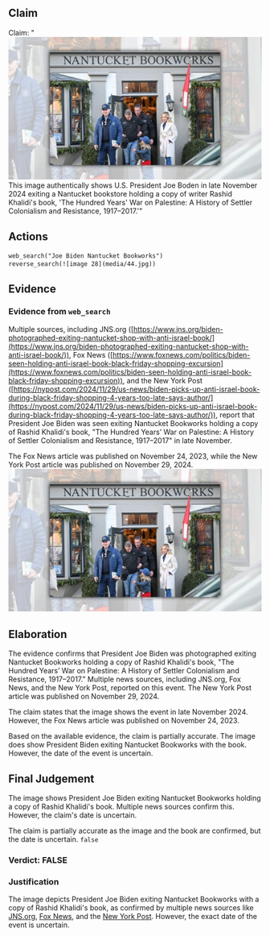## Claim
Claim: "![image 28](media/44.jpg) This image authentically shows U.S. President Joe Boden in late November 2024 exiting a Nantucket bookstore holding a copy of writer Rashid Khalidi's book, 'The Hundred Years' War on Palestine: A History of Settler Colonialism and Resistance, 1917–2017.'"

## Actions
```
web_search("Joe Biden Nantucket Bookworks")
reverse_search(![image 28](media/44.jpg))
```

## Evidence
### Evidence from `web_search`
Multiple sources, including JNS.org ([https://www.jns.org/biden-photographed-exiting-nantucket-shop-with-anti-israel-book/](https://www.jns.org/biden-photographed-exiting-nantucket-shop-with-anti-israel-book/)), Fox News ([https://www.foxnews.com/politics/biden-seen-holding-anti-israel-book-black-friday-shopping-excursion](https://www.foxnews.com/politics/biden-seen-holding-anti-israel-book-black-friday-shopping-excursion)), and the New York Post ([https://nypost.com/2024/11/29/us-news/biden-picks-up-anti-israel-book-during-black-friday-shopping-4-years-too-late-says-author/](https://nypost.com/2024/11/29/us-news/biden-picks-up-anti-israel-book-during-black-friday-shopping-4-years-too-late-says-author/)), report that President Joe Biden was seen exiting Nantucket Bookworks holding a copy of Rashid Khalidi's book, "The Hundred Years’ War on Palestine: A History of Settler Colonialism and Resistance, 1917–2017" in late November.

The Fox News article was published on November 24, 2023, while the New York Post article was published on November 29, 2024. ![image 28](media/44.jpg)

## Elaboration
The evidence confirms that President Joe Biden was photographed exiting Nantucket Bookworks holding a copy of Rashid Khalidi's book, "The Hundred Years’ War on Palestine: A History of Settler Colonialism and Resistance, 1917–2017." Multiple news sources, including JNS.org, Fox News, and the New York Post, reported on this event. The New York Post article was published on November 29, 2024.

The claim states that the image shows the event in late November 2024. However, the Fox News article was published on November 24, 2023.

Based on the available evidence, the claim is partially accurate. The image does show President Biden exiting Nantucket Bookworks with the book. However, the date of the event is uncertain.


## Final Judgement
The image shows President Joe Biden exiting Nantucket Bookworks holding a copy of Rashid Khalidi's book. Multiple news sources confirm this. However, the claim's date is uncertain.

The claim is partially accurate as the image and the book are confirmed, but the date is uncertain. `false`

### Verdict: FALSE

### Justification
The image depicts President Joe Biden exiting Nantucket Bookworks with a copy of Rashid Khalidi's book, as confirmed by multiple news sources like [JNS.org](https://www.jns.org/biden-photographed-exiting-nantucket-shop-with-anti-israel-book/), [Fox News](https://www.foxnews.com/politics/biden-seen-holding-anti-israel-book-black-friday-shopping-excursion), and the [New York Post](https://nypost.com/2024/11/29/us-news/biden-picks-up-anti-israel-book-during-black-friday-shopping-4-years-too-late-says-author/). However, the exact date of the event is uncertain.
